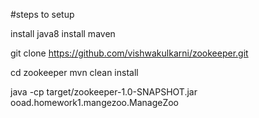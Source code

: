 #steps to setup

install java8
install maven

git clone https://github.com/vishwakulkarni/zookeeper.git

cd zookeeper
mvn clean install

java -cp target/zookeeper-1.0-SNAPSHOT.jar ooad.homework1.mangezoo.ManageZoo 
